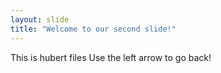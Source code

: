 ```yaml
---
layout: slide
title: "Welcome to our second slide!"
---
```

This is hubert files
Use the left arrow to go back!
